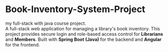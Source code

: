 # Book-Inventory-System-Project
my full-stack with java course project.
<br>
A full-stack web application for managing a library's book inventory. This project provides secure login and role-based access control for **Librarians** and **Members**. Built with **Spring Boot (Java)** for the backend and **Angular** for the frontend.
